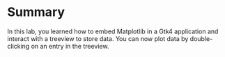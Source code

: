 # Summary

In this lab, you learned how to embed Matplotlib in a Gtk4 application and interact with a treeview to store data. You can now plot data by double-clicking on an entry in the treeview.
